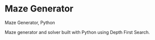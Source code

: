 # Maze Generator
Maze Generator, Python

Maze generator and solver built with Python using Depth First Search.